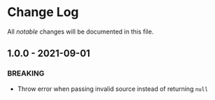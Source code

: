 # Change Log

All _notable_ changes will be documented in this file.

## 1.0.0 - 2021-09-01

### BREAKING

- Throw error when passing invalid source instead of returning `null`
